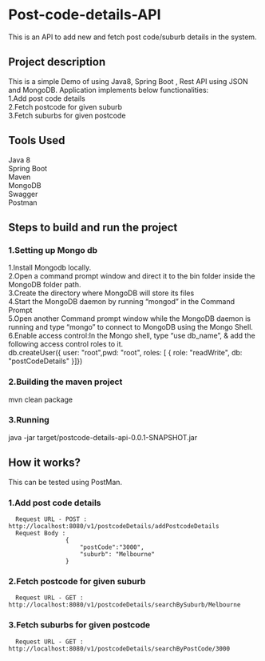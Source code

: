 # Post-code-details-API
This is an API to add new and fetch  post code/suburb details in the system.


## Project description
This is a simple Demo of using Java8, Spring Boot , Rest API using JSON and MongoDB. Application implements below functionalities:<br/>
  1.Add post code details <br/>
  2.Fetch postcode for given suburb<br/>
  3.Fetch suburbs for given postcode<br/>
  
 ## Tools Used<br/>
  Java 8<br/>
  Spring Boot<br/>
  Maven<br/>
  MongoDB<br/>
  Swagger<br/>
  Postman<br/>
  
  ## Steps to build and run the project
  ### 1.Setting up Mongo db<br/>
  1.Install Mongodb locally.<br/>
  2.Open a command prompt window and direct it to the bin folder inside the MongoDB folder path.<br/>
  3.Create the directory where MongoDB will store its files<br/>
  4.Start the MongoDB daemon by running “mongod” in the Command Prompt<br/>
  5.Open another Command prompt window while the MongoDB daemon is running and type “mongo” to connect to MongoDB using the Mongo Shell.<br/>
  6.Enable access control:In the Mongo shell, type “use db_name”, & add the following access control roles to it.<br/>
    db.createUser({ user: "root",pwd:  "root", roles: [ { role: "readWrite", db: "postCodeDetails" }]})<br/>
  
  ### 2.Building the maven project
  mvn clean package
  
  ### 3.Running 
  java -jar target/postcode-details-api-0.0.1-SNAPSHOT.jar
  
  
  ## How it works?
  This can be tested using PostMan.
  ### 1.Add post code details
      Request URL - POST : http://localhost:8080/v1/postcodeDetails/addPostcodeDetails
      Request Body : 
                    {
                        "postCode":"3000",
                        "suburb": "Melbourne"
                    }
   ### 2.Fetch postcode for given suburb
      Request URL - GET : http://localhost:8080/v1/postcodeDetails/searchBySuburb/Melbourne
      
   ### 3.Fetch suburbs for given postcode
      Request URL - GET : http://localhost:8080/v1/postcodeDetails/searchByPostCode/3000
    

  
  
  
  
  
  
  
  
  
